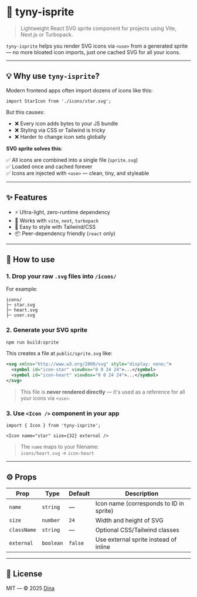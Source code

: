 # 🧩 tyny-isprite

> Lightweight React SVG sprite component for projects using Vite, Next.js or Turbopack.

`tyny-isprite` helps you render SVG icons via `<use>` from a generated sprite — no more bloated icon imports, just one cached SVG for all your icons.

---

## 💡 Why use `tyny-isprite`?

Modern frontend apps often import dozens of icons like this:

```tsx
import StarIcon from './icons/star.svg';
```

But this causes:
- ❌ Every icon adds bytes to your JS bundle  
- ❌ Styling via CSS or Tailwind is tricky  
- ❌ Harder to change icon sets globally  

**SVG sprite solves this**:

✅ All icons are combined into a single file (`sprite.svg`)  
✅ Loaded once and cached forever  
✅ Icons are injected with `<use>` — clean, tiny, and styleable

---

## ✨ Features

- ⚡ Ultra-light, zero-runtime dependency
- 🧠 Works with `vite`, `next`, `turbopack`
- 🎨 Easy to style with Tailwind/CSS
- 📦 Peer-dependency friendly (`react` only)

---

## 🚀 How to use

### 1. Drop your raw `.svg` files into `/icons/`

For example:

```
icons/
├─ star.svg
├─ heart.svg
├─ user.svg
```

### 2. Generate your SVG sprite

```bash
npm run build:sprite
```

This creates a file at `public/sprite.svg` like:

```xml
<svg xmlns="http://www.w3.org/2000/svg" style="display: none;">
  <symbol id="icon-star" viewBox="0 0 24 24">...</symbol>
  <symbol id="icon-heart" viewBox="0 0 24 24">...</symbol>
</svg>
```

> This file is **never rendered directly** — it's used as a reference for all your icons via `<use>`.

### 3. Use `<Icon />` component in your app

```tsx
import { Icon } from 'tyny-isprite';

<Icon name="star" size={32} external />
```

> The `name` maps to your filename:  
> `icons/heart.svg` → `icon-heart`

---

## ⚙️ Props

| Prop        | Type       | Default | Description                            |
|-------------|------------|---------|----------------------------------------|
| `name`      | `string`   | —       | Icon name (corresponds to ID in sprite) |
| `size`      | `number`   | `24`    | Width and height of SVG                |
| `className` | `string`   | —       | Optional CSS/Tailwind classes          |
| `external`  | `boolean`  | `false` | Use external sprite instead of inline  |

---

## 🧩 License

MIT — © 2025 [Dina](https://github.com/Dynation)
